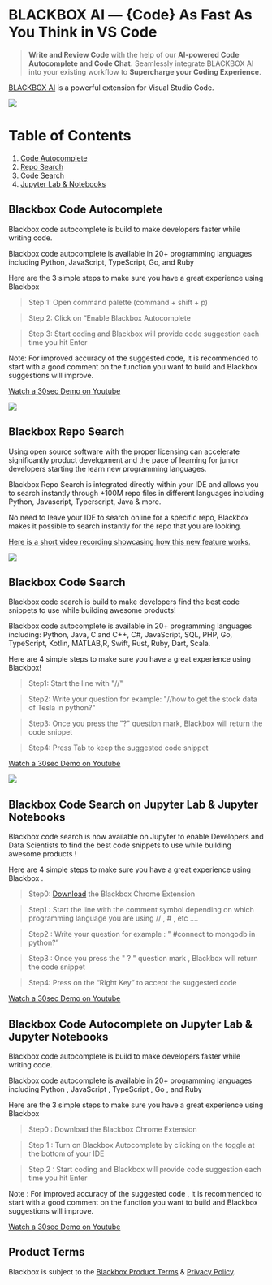 # BLACKBOX AI — {Code} As Fast As You Think in VS Code

>  **Write and Review Code** with the help of our **AI-powered Code Autocomplete and Code Chat.** Seamlessly integrate BLACKBOX AI into your existing workflow to **Supercharge your Coding Experience**.

[BLACKBOX AI](https://www.useblackbox.io/landingPage 'Learn more about BLACKBOX AI') is a powerful extension for Visual Studio Code.

[![](https://storage.googleapis.com/a1aa/uploads/Get%20Started%20Exploration2.png)](https://www.youtube.com/watch?v=VDj4fspm808)

# Table of Contents
1. [Code Autocomplete](#code-autocomplete)
2. [Repo Search](#repo-search)
3. [Code Search](#code-search)
4. [Jupyter Lab & Notebooks](#jupyter-search)

## Blackbox Code Autocomplete <a name="code-autocomplete"></a>

Blackbox code autocomplete is build to make developers faster while writing code.

Blackbox code autocomplete is available in 20+ programming languages including Python, JavaScript, TypeScript, Go, and Ruby

Here are the 3 simple steps to make sure you have a great experience using Blackbox

> Step 1: Open command palette (command + shift + p)

> Step 2: Click on “Enable Blackbox Autocomplete

> Step 3: Start coding and Blackbox will provide code suggestion each time you hit Enter

Note:
For improved accuracy of the suggested code, it is recommended to start with a good comment on the function you want to build and Blackbox suggestions will improve.

[Watch a 30sec Demo on Youtube](https://www.youtube.com/watch?v=HLqeHjf-J3c)

[![](https://storage.googleapis.com/a1aa/uploads/codeautocomplete.gif)](https://www.youtube.com/watch?v=HLqeHjf-J3c)

## Blackbox Repo Search <a name="repo-search"></a>

Using open source software with the proper licensing can accelerate significantly product development and the pace of learning for junior developers starting the learn new programming languages.

Blackbox Repo Search is integrated directly within your IDE and allows you to search instantly through +100M repo files in different languages including Python, Javascript, Typerscript, Java & more.

No need to leave your IDE to search online for a specific repo, Blackbox makes it possible to search instantly for the repo that you are looking.

[Here is a short video recording showcasing how this new feature works.](https://www.youtube.com/watch?v=QiN93k5r7f4)

[![](https://storage.googleapis.com/a1aa/uploads/reposearch.gif)](https://www.youtube.com/watch?v=QiN93k5r7f4)

## Blackbox Code Search <a name="code-search"></a>

Blackbox code search is build to make developers find the best code snippets to use while building awesome products!

Blackbox code autocomplete is available in 20+ programming languages including: Python, Java, C and C++, C#, JavaScript, SQL, PHP, Go, TypeScript, Kotlin, MATLAB,R, Swift, Rust, Ruby, Dart, Scala.

Here are 4 simple steps to make sure you have a great experience using Blackbox!

> Step1: Start the line with "//"

> Step2: Write your question for example: "//how to get the stock data of Tesla in python?"

> Step3: Once you press the "?" question mark, Blackbox will return the code snippet

> Step4: Press Tab to keep the suggested code snippet

[Watch a 30sec Demo on Youtube](https://www.youtube.com/watch?v=lTDtuJsA74s)

[![](https://storage.googleapis.com/a1aa/uploads/questiontocode.gif)](https://www.youtube.com/watch?v=lTDtuJsA74s)

## Blackbox Code Search on Jupyter Lab & Jupyter Notebooks

Blackbox code search is now available on Jupyter to  enable Developers and Data Scientists to find the best code snippets to use while building awesome products !

Here are 4 simple steps to make sure you have a great experience using Blackbox .

> Step0: [Download](https://chrome.google.com/webstore/detail/blackbox-select-copy-past/mcgbeeipkmelnpldkobichboakdfaeon) the Blackbox Chrome Extension

> Step1 : Start the line with the comment symbol depending on which programming language you are using // , # , etc ....

> Step2 : Write your question for example : " #connect to mongodb in python?”

> Step3 : Once you press the " ? " question mark , Blackbox will return the code snippet

> Step4: Press on the “Right Key” to accept the suggested code


[Watch a 30sec Demo on Youtube](https://www.youtube.com/watch?v=V3oUEyiZjPs)


## Blackbox Code Autocomplete on Jupyter Lab & Jupyter Notebooks <a name="jupyter-search"></a>

Blackbox code autocomplete is build to make developers faster while writing code.

Blackbox code autocomplete is available in 20+ programming languages including Python , JavaScript , TypeScript , Go , and Ruby

Here are the 3 simple steps to make sure you have a great experience using Blackbox

> Step0 : Download the Blackbox Chrome Extension

> Step 1 : Turn on Blackbox Autocomplete by clicking on the toggle at the bottom of your IDE

> Step 2 : Start coding and Blackbox will provide code suggestion each time you hit Enter

Note :
For improved accuracy of the suggested code , it is recommended to start with a good comment on the function you want to build and Blackbox suggestions will improve.

[Watch a 30sec Demo on Youtube](https://www.youtube.com/watch?v=XKJNyvEO2MQ)

## Product Terms

Blackbox is subject to the [Blackbox Product Terms](https://www.useblackbox.io/terms) & [Privacy Policy](https://www.useblackbox.io/privacy).

